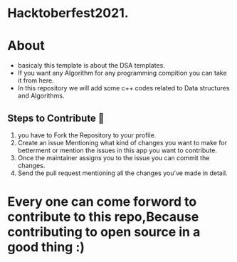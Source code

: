 # Hacktoberfest2021.
# About
- basicaly this template is about the DSA templates.
- If you want any Algorithm for any programming compition you can take it from here.
- In this repository we will add some c++ codes related to Data structures and Algorithms.

## Steps to Contribute 📑

1. you have to Fork the Repository to your profile.
2. Create an issue Mentioning what kind of changes you want to make for betterment or mention the issues in this app you want to contribute.
3. Once the maintainer assigns you to the issue you can commit the changes.
4. Send the pull request mentioning all the changes you've made in detail.

# Every one can come forword to contribute to this repo,Because contributing to open source in a good thing :)
